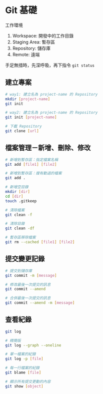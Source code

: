 # Git 基礎

工作環境

1. Workspace: 開發中的工作目錄
1. Staging Area: 暫存區
1. Repository: 儲存庫
1. Remote: 遠端

手足無措時，先深呼吸，再下指令 `git status`

## 建立專案

```sh
# way1: 建立名為 project-name 的 Repository
mkdir [project-name]
git init

# way2: 建立名為 project-name 的 Repository
git init [project-name]

# 下載 Repository
git clone [url]
```

## 檔案管理－新增、刪除、修改

```sh
# 新增到暫存區：指定檔案名稱
git add [file1] [file2]

# 新增到暫存區：搜有動過的檔案
git add .

# 新增空目錄
mkdir [dir]
cd [dir]
touch .gitkeep

# 清除檔案
git clean -f

# 清除目錄
git clean -df

# 暫存區移除檔案
git rm --cached [file1] [file2]
```

## 提交變更記錄

```sh
# 提交到儲存庫
git commit -m [message]

# 修改最後一次提交的訊息
git commit --amend

# 合併最後一次提交的訊息
git commit --amend -m [message]
```

## 查看紀錄

```sh
git log

# 精簡版
git log --graph --oneline

# 單一檔案的紀錄
git log -p [file]

# 每一行檔案的紀錄
git blame [file]

# 顯示所有提交更動的內容
git show [object]
```